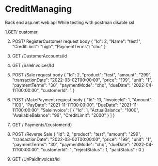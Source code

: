 # CreditManaging
Back end asp.net web api
While testing with postman disable ssl

1.GET/ customer

2. POST/ RegisterCustomer
request body
{
        "Id": 2,
        "Name": "test1",
        "CreditLimit": "high",
        "PaymentTerms": "chq"
    }
    
 3. GET /CustomerAccounts/id
 
 4. GET /SaleInvoices/Id
 5. POST /Sale
  request body
  {
        "Id": 2,
        "product": "test",
        "amount": "299",
        "transactionDate": "2022-03-02T00:00:00",
        "price": "199",
        "unit": "1",
        "paymentTerms": "30",
        "paymentMode": "chq",
        "dueDate": "2022-04-11T00:00:00",
        "customerId": 1
    }
 6. POST /MakePayment 
  request body
  {
  "Id": 10,
  "InvoiceId": 1,
  "Amount": "100",
  "PayDate": "2021-11-11T00:00:00",
  "DueDate": "2021-11-11T00:00:00",
  "SaleInvoice": [
    {
      "Id": 1,
      "ActualBalance": "1000",
      "AvailableBalance": "99",
      "CreditLimit": "2000"
    }
  ]
}
7. GET / Payments/{customerid} 
8. POST /Reverse Sale 
  	{
        "Id": 2,
        "product": "test",
        "amount": "299",
        "transactionDate": "2022-03-02T00:00:00",
        "price": "199",
        "unit": "1",
        "paymentTerms": "30",
        "paymentMode": "chq",
        "dueDate": "2022-04-11T00:00:00",
        "customerId": 1,
		"rejectStatus" : 1,
		"paidStatus" : 0
    }
    
 8. GET /UnPaidInvoices/id
 
 
 
